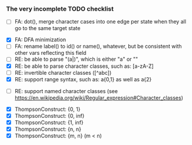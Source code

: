 ### The very incomplete TODO checklist

- [ ] FA: dot(), merge character cases into one edge per state when they all go to the same target state
* [x] FA: DFA minimization
* [ ] FA: rename label() to id() or name(), whatever, but be consistent with other vars reflecting this field
* [ ] RE: be able to parse "(a|)", which is either "a" or ""
* [x] RE: be able to parse character classes, such as: [a-zA-Z]
* [ ] RE: invertible character classes ([^abc])
* [x] RE: support range syntax, such as: a{0,1} as well as a{2}
- [ ] RE: support named character classes (see https://en.wikipedia.org/wiki/Regular_expression#Character_classes)
* [x] ThompsonConstruct: {0, 1}
* [x] ThompsonConstruct: {0, inf}
* [x] ThompsonConstruct: {1, inf}
* [x] ThompsonConstruct: {n, n}
* [x] ThompsonConstruct: {m, n} (m < n)
